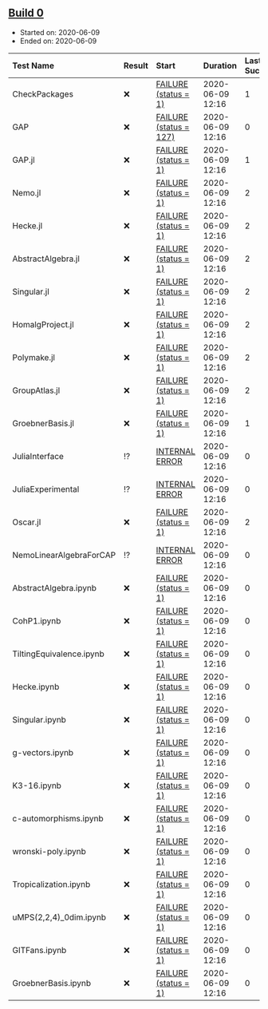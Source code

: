 ## [Build 0](http://localhost:8088/job/oscar/)

* Started on: 2020-06-09
* Ended on: 2020-06-09

| Test Name    | Result | Start | Duration | Last Success | First Failure |
|:-------------|:-------|:------|:---------|:-------------|:--------------|
| CheckPackages | ❌ | [FAILURE (status = 1)](http://localhost:8088/job/oscar/logs/build-0/CheckPackages.log) | 2020-06-09 12:16 | 1 | unknown | unknown |
| GAP | ❌ | [FAILURE (status = 127)](http://localhost:8088/job/oscar/logs/build-0/GAP.log) | 2020-06-09 12:16 | 0 | unknown | unknown |
| GAP.jl | ❌ | [FAILURE (status = 1)](http://localhost:8088/job/oscar/logs/build-0/GAP.jl.log) | 2020-06-09 12:16 | 1 | unknown | unknown |
| Nemo.jl | ❌ | [FAILURE (status = 1)](http://localhost:8088/job/oscar/logs/build-0/Nemo.jl.log) | 2020-06-09 12:16 | 2 | unknown | unknown |
| Hecke.jl | ❌ | [FAILURE (status = 1)](http://localhost:8088/job/oscar/logs/build-0/Hecke.jl.log) | 2020-06-09 12:16 | 2 | unknown | unknown |
| AbstractAlgebra.jl | ❌ | [FAILURE (status = 1)](http://localhost:8088/job/oscar/logs/build-0/AbstractAlgebra.jl.log) | 2020-06-09 12:16 | 2 | unknown | unknown |
| Singular.jl | ❌ | [FAILURE (status = 1)](http://localhost:8088/job/oscar/logs/build-0/Singular.jl.log) | 2020-06-09 12:16 | 2 | unknown | unknown |
| HomalgProject.jl | ❌ | [FAILURE (status = 1)](http://localhost:8088/job/oscar/logs/build-0/HomalgProject.jl.log) | 2020-06-09 12:16 | 2 | unknown | unknown |
| Polymake.jl | ❌ | [FAILURE (status = 1)](http://localhost:8088/job/oscar/logs/build-0/Polymake.jl.log) | 2020-06-09 12:16 | 2 | unknown | unknown |
| GroupAtlas.jl | ❌ | [FAILURE (status = 1)](http://localhost:8088/job/oscar/logs/build-0/GroupAtlas.jl.log) | 2020-06-09 12:16 | 2 | unknown | unknown |
| GroebnerBasis.jl | ❌ | [FAILURE (status = 1)](http://localhost:8088/job/oscar/logs/build-0/GroebnerBasis.jl.log) | 2020-06-09 12:16 | 1 | unknown | unknown |
| JuliaInterface | ⁉ | [INTERNAL ERROR](http://localhost:8088/job/oscar/logs/build-0/JuliaInterface.log) | 2020-06-09 12:16 | 0 | unknown | unknown |
| JuliaExperimental | ⁉ | [INTERNAL ERROR](http://localhost:8088/job/oscar/logs/build-0/JuliaExperimental.log) | 2020-06-09 12:16 | 0 | unknown | unknown |
| Oscar.jl | ❌ | [FAILURE (status = 1)](http://localhost:8088/job/oscar/logs/build-0/Oscar.jl.log) | 2020-06-09 12:16 | 2 | unknown | unknown |
| NemoLinearAlgebraForCAP | ⁉ | [INTERNAL ERROR](http://localhost:8088/job/oscar/logs/build-0/NemoLinearAlgebraForCAP.log) | 2020-06-09 12:16 | 0 | unknown | unknown |
| AbstractAlgebra.ipynb | ❌ | [FAILURE (status = 1)](http://localhost:8088/job/oscar/logs/build-0/AbstractAlgebra.ipynb.log) | 2020-06-09 12:16 | 0 | unknown | unknown |
| CohP1.ipynb | ❌ | [FAILURE (status = 1)](http://localhost:8088/job/oscar/logs/build-0/CohP1.ipynb.log) | 2020-06-09 12:16 | 0 | unknown | unknown |
| TiltingEquivalence.ipynb | ❌ | [FAILURE (status = 1)](http://localhost:8088/job/oscar/logs/build-0/TiltingEquivalence.ipynb.log) | 2020-06-09 12:16 | 0 | unknown | unknown |
| Hecke.ipynb | ❌ | [FAILURE (status = 1)](http://localhost:8088/job/oscar/logs/build-0/Hecke.ipynb.log) | 2020-06-09 12:16 | 0 | unknown | unknown |
| Singular.ipynb | ❌ | [FAILURE (status = 1)](http://localhost:8088/job/oscar/logs/build-0/Singular.ipynb.log) | 2020-06-09 12:16 | 0 | unknown | unknown |
| g-vectors.ipynb | ❌ | [FAILURE (status = 1)](http://localhost:8088/job/oscar/logs/build-0/g-vectors.ipynb.log) | 2020-06-09 12:16 | 0 | unknown | unknown |
| K3-16.ipynb | ❌ | [FAILURE (status = 1)](http://localhost:8088/job/oscar/logs/build-0/K3-16.ipynb.log) | 2020-06-09 12:16 | 0 | unknown | unknown |
| c-automorphisms.ipynb | ❌ | [FAILURE (status = 1)](http://localhost:8088/job/oscar/logs/build-0/c-automorphisms.ipynb.log) | 2020-06-09 12:16 | 0 | unknown | unknown |
| wronski-poly.ipynb | ❌ | [FAILURE (status = 1)](http://localhost:8088/job/oscar/logs/build-0/wronski-poly.ipynb.log) | 2020-06-09 12:16 | 0 | unknown | unknown |
| Tropicalization.ipynb | ❌ | [FAILURE (status = 1)](http://localhost:8088/job/oscar/logs/build-0/Tropicalization.ipynb.log) | 2020-06-09 12:16 | 0 | unknown | unknown |
| uMPS(2,2,4)_0dim.ipynb | ❌ | [FAILURE (status = 1)](http://localhost:8088/job/oscar/logs/build-0/uMPS-2-2-4-_0dim.ipynb.log) | 2020-06-09 12:16 | 0 | unknown | unknown |
| GITFans.ipynb | ❌ | [FAILURE (status = 1)](http://localhost:8088/job/oscar/logs/build-0/GITFans.ipynb.log) | 2020-06-09 12:16 | 0 | unknown | unknown |
| GroebnerBasis.ipynb | ❌ | [FAILURE (status = 1)](http://localhost:8088/job/oscar/logs/build-0/GroebnerBasis.ipynb.log) | 2020-06-09 12:16 | 0 | unknown | unknown |
